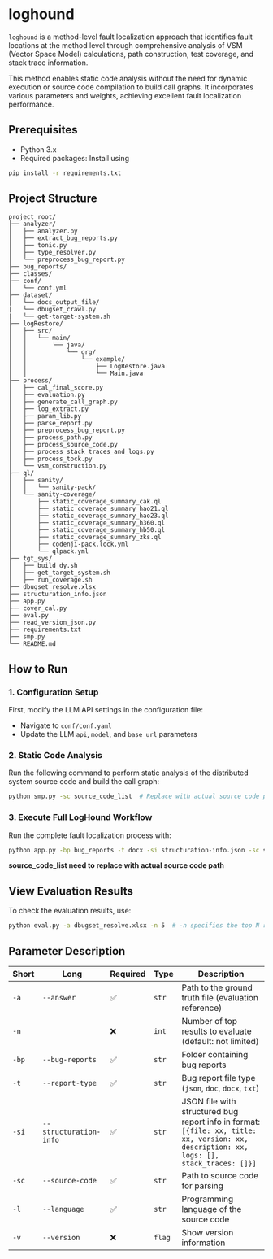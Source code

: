 # loghound

`loghound` is a method-level fault localization approach that identifies fault locations at the method level through comprehensive analysis of VSM (Vector Space Model) calculations, path construction, test coverage, and stack trace information.

This method enables static code analysis without the need for dynamic execution or source code compilation to build call graphs. It incorporates various parameters and weights, achieving excellent fault localization performance.

## Prerequisites

- Python 3.x
- Required packages: Install using

```bash
pip install -r requirements.txt
```

## Project Structure

```plaintext
project_root/
├── analyzer/
│   ├── analyzer.py
│   ├── extract_bug_reports.py
│   ├── tonic.py
│   ├── type_resolver.py
│   └── preprocess_bug_report.py
├── bug_reports/
├── classes/
├── conf/
│   └── conf.yml
├── dataset/
│   └── docs_output_file/
|   └── dbugset_crawl.py
|   └── get-target-system.sh
├── logRestore/
│   ├── src/
│   │   └── main/
│   │       └── java/
│   │           └── org/
│   │               └── example/
│   │                   ├── LogRestore.java
│   │                   └── Main.java
├── process/
│   ├── cal_final_score.py
│   ├── evaluation.py
│   ├── generate_call_graph.py
│   ├── log_extract.py
│   ├── param_lib.py
│   ├── parse_report.py
│   ├── preprocess_bug_report.py
│   ├── process_path.py
│   ├── process_source_code.py
│   ├── process_stack_traces_and_logs.py
│   ├── process_tock.py
│   └── vsm_construction.py
├── ql/
│   ├── sanity/
│   │   └── sanity-pack/
│   └── sanity-coverage/
│       ├── static_coverage_summary_cak.ql
│       ├── static_coverage_summary_hao21.ql
│       ├── static_coverage_summary_hao23.ql
│       ├── static_coverage_summary_h360.ql
│       ├── static_coverage_summary_hb50.ql
│       ├── static_coverage_summary_zks.ql
│       ├── codenji-pack.lock.yml
│       └── qlpack.yml
├── tgt_sys/
│   ├── build_dy.sh
│   ├── get_target_system.sh
│   ├── run_coverage.sh
├── dbugset_resolve.xlsx
├── structuration_info.json
├── app.py
├── cover_cal.py
├── eval.py
├── read_version_json.py
├── requirements.txt
├── smp.py
└── README.md
```

## How to Run

### 1. Configuration Setup

First, modify the LLM API settings in the configuration file:

- Navigate to `conf/conf.yaml`
- Update the LLM `api`, `model`, and `base_url` parameters

### 2. Static Code Analysis

Run the following command to perform static analysis of the distributed system source code and build the call graph:

```bash
python smp.py -sc source_code_list  # Replace with actual source code path
```

### 3. Execute Full LogHound Workflow

Run the complete fault localization process with:

```bash
python app.py -bp bug_reports -t docx -si structuration-info.json -sc source_code_list -l java
```

**source_code_list need to replace with actual source code path**

## View Evaluation Results

To check the evaluation results, use:

```bash
python eval.py -a dbugset_resolve.xlsx -n 5  # -n specifies the top N results to view
```



## Parameter Description

| Short | Long                   | Required | Type   | Description                                                  |
| ----- | ---------------------- | -------- | ------ | ------------------------------------------------------------ |
| `-a`  | `--answer`             | ✅        | `str`  | Path to the ground truth file (evaluation reference)         |
| `-n`  |                        | ❌        | `int`  | Number of top results to evaluate (default: not limited)     |
| `-bp` | `--bug-reports`        | ✅        | `str`  | Folder containing bug reports                                |
| `-t`  | `--report-type`        | ✅        | `str`  | Bug report file type (`json`, `doc`, `docx`, `txt`)          |
| `-si` | `--structuration-info` | ✅        | `str`  | JSON file with structured bug report info in format: `[{file: xx, title: xx, version: xx, description: xx, logs: [], stack_traces: []}]` |
| `-sc` | `--source-code`        | ✅        | `str`  | Path to source code for parsing                              |
| `-l`  | `--language`           | ✅        | `str`  | Programming language of the source code                      |
| `-v`  | `--version`            | ❌        | `flag` | Show version information                                     |

